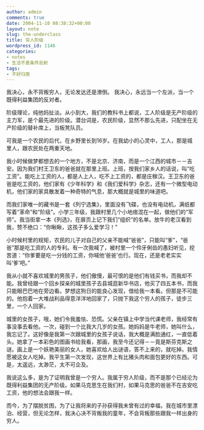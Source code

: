 ```yaml
---
author: admin
comments: true
date: 2004-11-10 08:38:32+00:00
layout: note
slug: the-underclass
title: 穷人阶级
wordpress_id: 1146
categories:
- notes
- 生活不是条件反射
tags:
- 不好归类
---
```



我决心，永不背叛穷人，无论发达还是潦倒。
我决心，永远当一个左派，当一个既得利益集团的反对者。
 
阶级理论，纯他妈扯淡。从小到大，我们的教科书上都说，工人阶级是无产阶级的主力军，是个最先进的阶级。潜台词是，农民阶级，显然不那么先进，只配坐在无产阶级的替补席上，当板凳队员。 

可我是一个农民的后代，在乡野里长到16岁。在我幼小的心灵中，工人，那是城里人，跟农民处在两重天地。 

我小时候做梦都想去的一个地方，不是北京、济南，而是一个江西的城市－－吉安。因为我们村王卫东的爸爸就在那里上班。上班，按我们家乡人的话说，叫“吃工资”。能吃上工资的人，都是人上人，吃不上工资的，都是庄稼汉。王卫东的爸爸是吃工资的，他们家有《少年科学》和《我们爱科学》杂志，还有一个微型电动机，他们家的家具散发着一种奇特的气息，那大概就是城里的味道吧。 

而我们家唯一的藏书是一套《列宁选集》，里面没有飞碟，也没有电动机，满纸都写着“革命”和“阶级”。小学三年级，我跟村里几个小地痞混在一起，做他们的“军师”。我当街拿一本《列选》，在扉页上记下我们“组织”的名单。放牛的老汉看到我，赞不绝口：“你瞅瞅，这孩子多么爱学习！” 

小时候村里的规矩，农民的儿子对自己的父亲不能喊“爸爸”，只能叫“爹”，“爸爸”那是吃工资的人的专利。有一次我喊了，被村里一个伶牙俐齿的愚妇听见，挖苦道：“你爹要是吃一分钱的工资，你喊他‘爸爸’也行。现在，还是老老实实叫‘爹’吧。” 

我从小就不喜欢城里的男孩子，他们傲慢，最可恨的是他们有钱买书，而我却不能。我曾经跟一个回乡探亲的城里孩子去县城逛新华书店，他买了四五本书，而我只能眼巴巴地在旁边看。梦想这狗日的能良心发现，借给我一本看。但那是不可能的。他抱着一大堆战利品得意洋洋地回家了，只抛下我这个穷人的孩子，徒步三里，一个人回家。 

城里的女孩子，哦，她们令我羞怯、恐慌。父亲在镇上中学当代课老师，我经常有事没事去看他。一次，碰到一个比我大几岁的女孩。她妈妈是牛老师，她叫什么，我忘记了。这好像是我第一次跟城里的女孩子说话，我大概是满脸通红，一直低着头。她拿了一本彩色的图画书给我看，那画，我至今还记得－－竟是斯芬克斯之谜。画上是一个妖艳美丽的女人，她喜欢给人出谜语，答不上来的，就吃掉。我情愿被这女人吃掉。我平生第一次发现，这世界上有比猪头肉和面包更好的东西。可是，太遥远，太渺茫，太不可企及。 

我说这么多，是为了证明我曾是一个穷人。我属于穷人阶级，而不是那个已经沦为既得利益集团的无产阶级。如果马克思生在我们村，如果马克思的爸爸不在吉安吃工资，他的想法会跟我一样。 

而今，为了摆脱贫困，为了让我将来的子孙获得我未曾有过的幸福，我在城市里漂泊、经营，但无论怎样，我决心决不背叛我的童年，不会背叛那些跟我一样出身的穷人。
